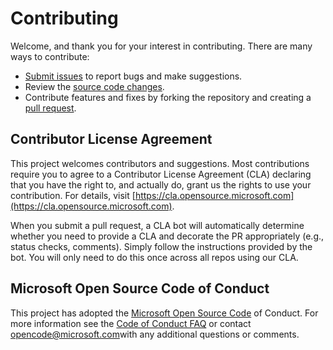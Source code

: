 # Contributing 

Welcome, and thank you for your interest in contributing. There are many ways to contribute: 
* [Submit issues](https://github.com/microsoft/Synapse-AI-Retail-Recommender/issues) to report bugs and make suggestions. 
* Review the [source code changes](https://github.com/microsoft/Synapse-AI-Retail-Recommender/pulls). 
* Contribute features and fixes by forking the repository and creating a [pull request](https://github.com/microsoft/Synapse-AI-Retail-Recommender/compare). 

## Contributor License Agreement 
This project welcomes contributors and suggestions. Most contributions require you to agree to a Contributor License Agreement (CLA) declaring that you have the right to, and actually do, grant us the rights to use your contribution. For details, visit [https://cla.opensource.microsoft.com](https://cla.opensource.microsoft.com).

When you submit a pull request, a CLA bot will automatically determine whether you need to provide a CLA and decorate the PR appropriately (e.g., status checks, comments). Simply follow the instructions provided by the bot. You will only need to do this once across all repos using our CLA. 

## Microsoft Open Source Code of Conduct
This project has adopted the [Microsoft Open Source Code](https://opensource.microsoft.com/codeofconduct/) of Conduct. For more information see the [Code of Conduct FAQ](https://opensource.microsoft.com/codeofconduct/faq/) or contact [opencode@microsoft.com](mailto:opencode@microsoft.com)with any additional questions or comments. 